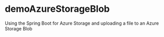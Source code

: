 # demoAzureStorageBlob
Using the Spring Boot for Azure Storage and uploading a file to an Azure Storage Blob
